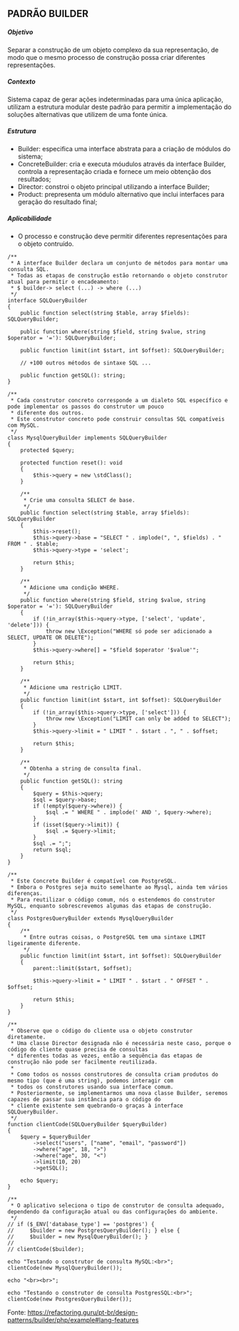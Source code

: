 ## PADRÃO BUILDER

##### Objetivo
Separar a construção de um objeto complexo da sua representação, de modo que o mesmo processo de construção possa criar diferentes representações.

##### Contexto
Sistema capaz de gerar ações indeterminadas para uma única aplicação, utilizam a estrutura modular deste padrão para permitir a implementação do soluções alternativas que utilizem de uma fonte única.

##### Estrutura
- Builder: especifica uma interface abstrata para a criação de módulos do sistema;
- ConcreteBuilder: cria e executa móudulos através da interface Builder, controla a representação criada e fornece um meio obtenção dos resultados;
- Director: constroi o objeto principal utilizando a interface Builder;
- Product: prepresenta um módulo alternativo que inclui interfaces para geração do resultado final;

##### Aplicabilidade
- O processo e construção deve permitir diferentes representações para o objeto contruído.

~~~~
/**
 * A interface Builder declara um conjunto de métodos para montar uma consulta SQL.
 * Todas as etapas de construção estão retornando o objeto construtor atual para permitir o encadeamento:
 * $ builder-> select (...) -> where (...)
 */
interface SQLQueryBuilder
{
    public function select(string $table, array $fields): SQLQueryBuilder;

    public function where(string $field, string $value, string $operator = '='): SQLQueryBuilder;

    public function limit(int $start, int $offset): SQLQueryBuilder;

    // +100 outros métodos de sintaxe SQL ...

    public function getSQL(): string;
}

/**
 * Cada construtor concreto corresponde a um dialeto SQL específico e pode implementar os passos do construtor um pouco
 * diferente dos outros.
 * Este construtor concreto pode construir consultas SQL compatíveis com MySQL.
 */
class MysqlQueryBuilder implements SQLQueryBuilder
{
    protected $query;

    protected function reset(): void
    {
        $this->query = new \stdClass();
    }

    /**
     * Crie uma consulta SELECT de base.
     */
    public function select(string $table, array $fields): SQLQueryBuilder
    {
        $this->reset();
        $this->query->base = "SELECT " . implode(", ", $fields) . " FROM " . $table;
        $this->query->type = 'select';

        return $this;
    }

    /**
     * Adicione uma condição WHERE.
     */
    public function where(string $field, string $value, string $operator = '='): SQLQueryBuilder
    {
        if (!in_array($this->query->type, ['select', 'update', 'delete'])) {
            throw new \Exception("WHERE só pode ser adicionado a SELECT, UPDATE OR DELETE");
        }
        $this->query->where[] = "$field $operator '$value'";

        return $this;
    }

    /**
     * Adicione uma restrição LIMIT.
     */
    public function limit(int $start, int $offset): SQLQueryBuilder
    {
        if (!in_array($this->query->type, ['select'])) {
            throw new \Exception("LIMIT can only be added to SELECT");
        }
        $this->query->limit = " LIMIT " . $start . ", " . $offset;

        return $this;
    }

    /**
     * Obtenha a string de consulta final.
     */
    public function getSQL(): string
    {
        $query = $this->query;
        $sql = $query->base;
        if (!empty($query->where)) {
            $sql .= " WHERE " . implode(' AND ', $query->where);
        }
        if (isset($query->limit)) {
            $sql .= $query->limit;
        }
        $sql .= ";";
        return $sql;
    }
}

/**
 * Este Concrete Builder é compatível com PostgreSQL.
 * Embora o Postgres seja muito semelhante ao Mysql, ainda tem vários diferenças.
 * Para reutilizar o código comum, nós o estendemos do construtor MySQL, enquanto sobrescrevemos algumas das etapas de construção.
 */
class PostgresQueryBuilder extends MysqlQueryBuilder
{
    /**
     * Entre outras coisas, o PostgreSQL tem uma sintaxe LIMIT ligeiramente diferente.
     */
    public function limit(int $start, int $offset): SQLQueryBuilder
    {
        parent::limit($start, $offset);

        $this->query->limit = " LIMIT " . $start . " OFFSET " . $offset;

        return $this;
    }
}

/**
 * Observe que o código do cliente usa o objeto construtor diretamente.
 * Uma classe Director designada não é necessária neste caso, porque o código do cliente quase precisa de consultas
 * diferentes todas as vezes, então a sequência das etapas de construção não pode ser facilmente reutilizada.
 *
 * Como todos os nossos construtores de consulta criam produtos do mesmo tipo (que é uma string), podemos interagir com
 * todos os construtores usando sua interface comum.
 * Posteriormente, se implementarmos uma nova classe Builder, seremos capazes de passar sua instância para o código do
 * cliente existente sem quebrando-o graças à interface SQLQueryBuilder.
 */
function clientCode(SQLQueryBuilder $queryBuilder)
{
    $query = $queryBuilder
        ->select("users", ["name", "email", "password"])
        ->where("age", 18, ">")
        ->where("age", 30, "<")
        ->limit(10, 20)
        ->getSQL();

    echo $query;
}

/**
 * O aplicativo seleciona o tipo de construtor de consulta adequado, dependendo da configuração atual ou das configurações do ambiente.
 */
// if ($_ENV['database_type'] == 'postgres') {
//     $builder = new PostgresQueryBuilder(); } else {
//     $builder = new MysqlQueryBuilder(); }
//
// clientCode($builder);

echo "Testando o construtor de consulta MySQL:<br>";
clientCode(new MysqlQueryBuilder());

echo "<br><br>";

echo "Testando o construtor de consulta PostgresSQL:<br>";
clientCode(new PostgresQueryBuilder());
~~~~

Fonte: https://refactoring.guru/pt-br/design-patterns/builder/php/example#lang-features

